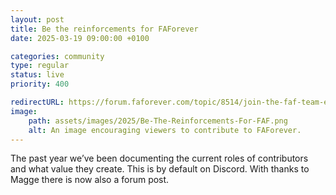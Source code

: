```yaml
---
layout: post
title: Be the reinforcements for FAForever
date: 2025-03-19 09:00:00 +0100

categories: community
type: regular
status: live
priority: 400

redirectURL: https://forum.faforever.com/topic/8514/join-the-faf-team-exciting-opportunities-for-contributors
image:
    path: assets/images/2025/Be-The-Reinforcements-For-FAF.png
    alt: An image encouraging viewers to contribute to FAForever.
---
```


The past year we’ve been documenting the current roles of contributors and what value they create. This is by default on Discord. With thanks to Magge there is now also a forum post.

<!-- excerpt-end -->
